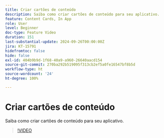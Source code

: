 ```yaml
---
title: Criar cartões de conteúdo
description: Saiba como criar cartões de conteúdo para seu aplicativo.
feature: Content Cards, In App
role: User
level: Beginner
doc-type: Feature Video
duration: 151
last-substantial-update: 2024-09-26T00:00:00Z
jira: KT-15791
hidefromtoc: false
hide: false
exl-id: 404b9b9d-1f68-40a9-a960-26640aacd154
source-git-commit: 270ba292b519095f313cb2ef5a0fe16547bf8b5d
workflow-type: ht
source-wordcount: '24'
ht-degree: 100%

---
```


# Criar cartões de conteúdo

Saiba como criar cartões de conteúdo para seu aplicativo.

>[!VIDEO](https://video.tv.adobe.com/v/3434788/?learn=on&captions=por_br)
